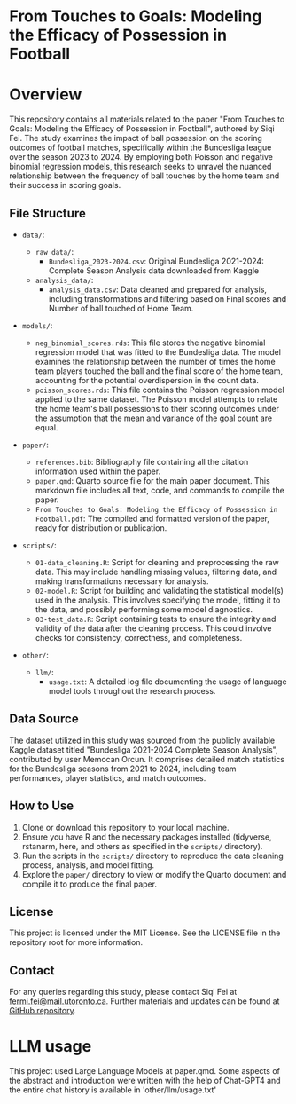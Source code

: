 # From Touches to Goals: Modeling the Efficacy of Possession in Football

# Overview
This repository contains all materials related to the paper "From Touches to Goals: Modeling the Efficacy of Possession in Football", authored by Siqi Fei. The study examines the impact of ball possession on the scoring outcomes of football matches, specifically within the Bundesliga league over the season 2023 to 2024. By employing both Poisson and negative binomial regression models, this research seeks to unravel the nuanced relationship between the frequency of ball touches by the home team and their success in scoring goals.


## File Structure

- `data/`:
  - `raw_data/`:
    - `Bundesliga_2023-2024.csv`: Original Bundesliga 2021-2024: Complete Season Analysis data downloaded from Kaggle
  - `analysis_data/`:
    - `analysis_data.csv`: Data cleaned and prepared for analysis, including transformations and filtering based on Final scores and Number of ball touched of Home Team.

- `models/`: 
  - `neg_binomial_scores.rds`: This file stores the negative binomial regression model that was fitted to the Bundesliga data. The model examines the relationship between the number of times the home team players touched the ball and the final score of the home team, accounting for the potential overdispersion in the count data.
  - `poisson_scores.rds`: This file contains the Poisson regression model applied to the same dataset. The Poisson model attempts to relate the home team's ball possessions to their scoring outcomes under the assumption that the mean and variance of the goal count are equal.
  
- `paper/`: 
  - `references.bib`: Bibliography file containing all the citation information used within the paper.
  - `paper.qmd`: Quarto source file for the main paper document. This markdown file includes all text, code, and commands to compile the paper.
  - `From Touches to Goals: Modeling the Efficacy of Possession in Football.pdf`: The compiled and formatted version of the paper, ready for distribution or publication.

- `scripts/`: 
  - `01-data_cleaning.R`: Script for cleaning and preprocessing the raw data. This may include handling missing values, filtering data, and making transformations necessary for analysis.
  - `02-model.R`: Script for building and validating the statistical model(s) used in the analysis. This involves specifying the model, fitting it to the data, and possibly performing some model diagnostics.
  - `03-test_data.R`: Script containing tests to ensure the integrity and validity of the data after the cleaning process. This could involve checks for consistency, correctness, and completeness.

- `other/`: 
  - `llm/`: 
    - `usage.txt`: A detailed log file documenting the usage of language model tools throughout the research process.
  
## Data Source

The dataset utilized in this study was sourced from the publicly available Kaggle dataset titled "Bundesliga 2021-2024 Complete Season Analysis", contributed by user Memocan Orcun. It comprises detailed match statistics for the Bundesliga seasons from 2021 to 2024, including team performances, player statistics, and match outcomes.


## How to Use

1. Clone or download this repository to your local machine.
2. Ensure you have R and the necessary packages installed (tidyverse, rstanarm, here, and others as specified in the `scripts/` directory).
3. Run the scripts in the `scripts/` directory to reproduce the data cleaning process, analysis, and model fitting.
4. Explore the `paper/` directory to view or modify the Quarto document and compile it to produce the final paper.

## License

This project is licensed under the MIT License. See the LICENSE file in the repository root for more information.


## Contact

For any queries regarding this study, please contact Siqi Fei at fermi.fei@mail.utoronto.ca. Further materials and updates can be found at [GitHub repository](https://github.com/FXXFERMI/Modelling_association_football_scores.git).

# LLM usage
This project used Large Language Models at paper.qmd. Some aspects of the abstract and introduction were written with the help of Chat-GPT4 and the entire chat history is available in 'other/llm/usage.txt'